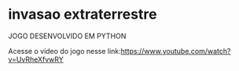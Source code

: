 # invasao extraterrestre
JOGO DESENVOLVIDO EM PYTHON

Acesse o video do jogo nesse link:https://www.youtube.com/watch?v=UvRheXfvwRY

